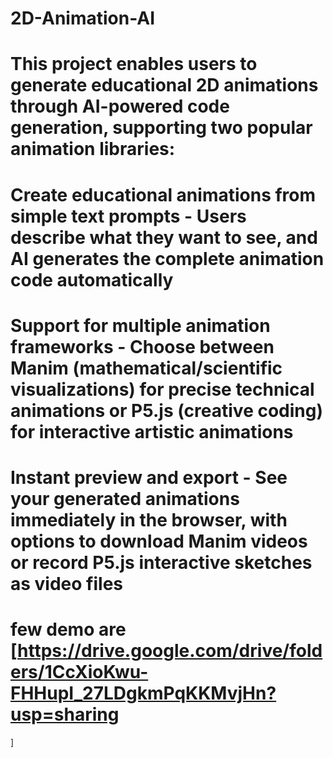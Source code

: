 # 2D-Animation-AI
# This project enables users to generate educational 2D animations through AI-powered code generation, supporting two popular animation libraries:

# Create educational animations from simple text prompts - Users describe what they want to see, and AI generates the complete animation code automatically

# Support for multiple animation frameworks - Choose between Manim (mathematical/scientific visualizations) for precise technical animations or P5.js (creative coding) for interactive artistic animations
# Instant preview and export - See your generated animations immediately in the browser, with options to download Manim videos or record P5.js interactive sketches as video files

# few demo are [https://drive.google.com/drive/folders/1CcXioKwu-FHHupI_27LDgkmPqKKMvjHn?usp=sharing
]

